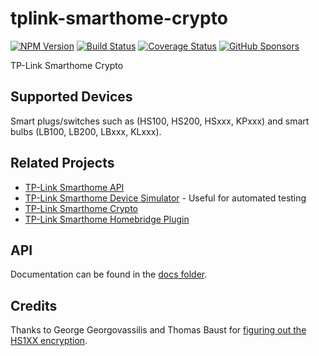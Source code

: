 # tplink-smarthome-crypto

[![NPM Version](https://img.shields.io/npm/v/tplink-smarthome-crypto.svg)](https://www.npmjs.com/package/tplink-smarthome-crypto)
[![Build Status](https://github.com/plasticrake/tplink-smarthome-crypto/workflows/CI/badge.svg?branch=main)](https://github.com/plasticrake/tplink-smarthome-crypto/actions?query=workflow%3ACI+branch%3Amain)
[![Coverage Status](https://coveralls.io/repos/github/plasticrake/tplink-smarthome-crypto/badge.svg?branch=main)](https://coveralls.io/github/plasticrake/tplink-smarthome-crypto?branch=main)
[![GitHub Sponsors](https://img.shields.io/github/sponsors/plasticrake)](https://github.com/sponsors/plasticrake)

TP-Link Smarthome Crypto

## Supported Devices

Smart plugs/switches such as (HS100, HS200, HSxxx, KPxxx) and smart bulbs (LB100, LB200, LBxxx, KLxxx).

## Related Projects

- [TP-Link Smarthome API](https://github.com/plasticrake/tplink-smarthome-api)
- [TP-Link Smarthome Device Simulator](https://github.com/plasticrake/tplink-smarthome-simulator) - Useful for automated testing
- [TP-Link Smarthome Crypto](https://github.com/plasticrake/tplink-smarthome-crypto)
- [TP-Link Smarthome Homebridge Plugin](https://github.com/plasticrake/homebridge-tplink-smarthome)

## API

Documentation can be found in the [docs folder](https://github.com/plasticrake/tplink-smarthome-crypto/tree/main/docs).

## Credits

Thanks to George Georgovassilis and Thomas Baust for [figuring out the HS1XX encryption](https://blog.georgovassilis.com/2016/05/07/controlling-the-tp-link-hs100-wi-fi-smart-plug/).
